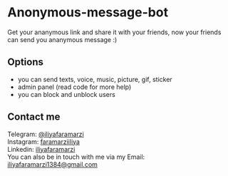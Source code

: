 # Anonymous-message-bot
Get your ananymous link and share it with your friends, now your friends can send you ananymous message :)
## Options
- you can send texts, voice, music, picture, gif, sticker 
- admin panel (read code for more help)
- you can block and unblock users

## Contact me 
Telegram: [@iliyafaramarzi](https://t.me/iliyaFaramarzi)<br />
Instagram: [faramarziiliya](https://www.instagram.com/faramarziiliya/)<br />
Linkedin: [iliyafaramarzi](https://www.linkedin.com/in/iliya-faramarzi-13109a21a/)<br />
You can also be in touch with me via my Email:<br />
iliyafaramarzi1384@gmail.com
